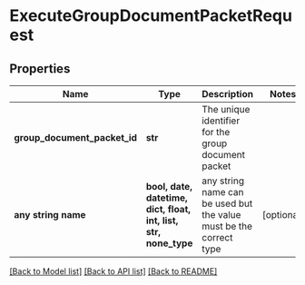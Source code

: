 # ExecuteGroupDocumentPacketRequest


## Properties
Name | Type | Description | Notes
------------ | ------------- | ------------- | -------------
**group_document_packet_id** | **str** | The unique identifier for the group document packet | 
**any string name** | **bool, date, datetime, dict, float, int, list, str, none_type** | any string name can be used but the value must be the correct type | [optional]

[[Back to Model list]](../README.md#documentation-for-models) [[Back to API list]](../README.md#documentation-for-api-endpoints) [[Back to README]](../README.md)


